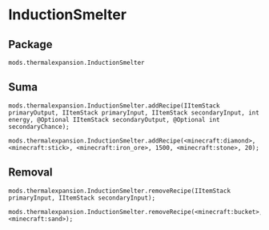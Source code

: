 # InductionSmelter

## Package

`mods.thermalexpansion.InductionSmelter`

## Suma

```zenscript
mods.thermalexpansion.InductionSmelter.addRecipe(IItemStack primaryOutput, IItemStack primaryInput, IItemStack secondaryInput, int energy, @Optional IItemStack secondaryOutput, @Optional int secondaryChance);

mods.thermalexpansion.InductionSmelter.addRecipe(<minecraft:diamond>, <minecraft:stick>, <minecraft:iron_ore>, 1500, <minecraft:stone>, 20);
```

## Removal

```zenscript
mods.thermalexpansion.InductionSmelter.removeRecipe(IItemStack primaryInput, IItemStack secondaryInput);

mods.thermalexpansion.InductionSmelter.removeRecipe(<minecraft:bucket>, <minecraft:sand>);
```